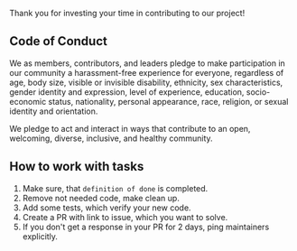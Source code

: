 Thank you for investing your time in contributing to our project! 

## Code of Conduct
We as members, contributors, and leaders pledge to make participation in our community a harassment-free experience for everyone, regardless of age, body size, visible or invisible disability, ethnicity, sex characteristics, gender identity and expression, level of experience, education, socio-economic status, nationality, personal appearance, race, religion, or sexual identity and orientation.

We pledge to act and interact in ways that contribute to an open, welcoming, diverse, inclusive, and healthy community.

## How to work with tasks
1. Make sure, that `definition of done` is completed. 
2. Remove not needed code, make clean up. 
3. Add some tests, which verify your new code. 
4. Create a PR with link to issue, which you want to solve. 
5. If you don't get a response in your PR for 2 days, ping maintainers explicitly.
